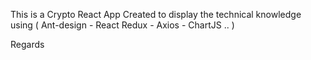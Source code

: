 This is a Crypto React App 
Created to display the technical knowledge using ( Ant-design - React Redux - Axios - ChartJS .. )

Regards
